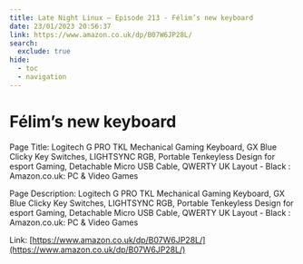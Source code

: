 ```yaml
---
title: Late Night Linux – Episode 213 - Félim’s new keyboard
date: 23/01/2023 20:56:37
link: https://www.amazon.co.uk/dp/B07W6JP28L/
search:
  exclude: true
hide:
  - toc
  - navigation
---
```


# Félim’s new keyboard

Page Title: Logitech G PRO TKL Mechanical Gaming Keyboard, GX Blue Clicky Key Switches, LIGHTSYNC RGB, Portable Tenkeyless Design for esport Gaming, Detachable Micro USB Cable, QWERTY UK Layout - Black : Amazon.co.uk: PC & Video Games

Page Description: Logitech G PRO TKL Mechanical Gaming Keyboard, GX Blue Clicky Key Switches, LIGHTSYNC RGB, Portable Tenkeyless Design for esport Gaming, Detachable Micro USB Cable, QWERTY UK Layout - Black : Amazon.co.uk: PC & Video Games 

Link: [https://www.amazon.co.uk/dp/B07W6JP28L/](https://www.amazon.co.uk/dp/B07W6JP28L/)
